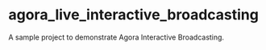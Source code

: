 # agora_live_interactive_broadcasting

A sample project to demonstrate Agora Interactive Broadcasting.

